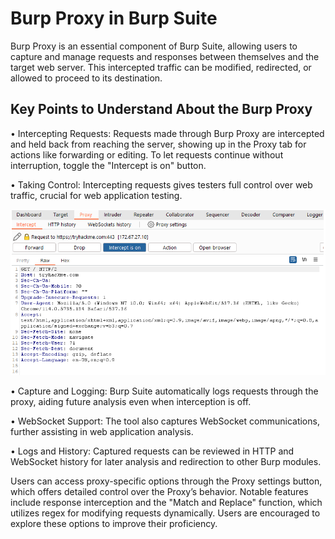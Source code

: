 # Burp Proxy in Burp Suite 

Burp Proxy is an essential component of Burp Suite, allowing users to capture and manage requests and responses between themselves and the target web server. This intercepted traffic can be modified, redirected, or allowed to proceed to its destination. 

## Key Points to Understand About the Burp Proxy 
• Intercepting Requests: Requests made through Burp Proxy are intercepted and held back from reaching the server, showing up in the Proxy tab for actions like forwarding or editing. To let requests continue without interruption, toggle the "Intercept is on" button. 

• Taking Control: Intercepting requests gives testers full control over web traffic, crucial for web application testing. 

![alt text](image-2.png)

• Capture and Logging: Burp Suite automatically logs requests through the proxy, aiding future analysis even when interception is off. 

• WebSocket Support: The tool also captures WebSocket communications, further assisting in web application analysis. 

• Logs and History: Captured requests can be reviewed in HTTP and WebSocket history for later analysis and redirection to other Burp modules. 

Users can access proxy-specific options through the Proxy settings button, which offers detailed control over the Proxy’s behavior. Notable features include response interception and the "Match and Replace" function, which utilizes regex for modifying requests dynamically. Users are encouraged to explore these options to improve their proficiency.